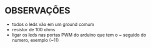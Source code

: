 # OBSERVAÇÕES

- todos o leds vão em um ground comum
- resistor de 100 ohms
- ligar os leds nas portas PWM do arduino que tem o ~ seguido do numero, exemplo (~11)